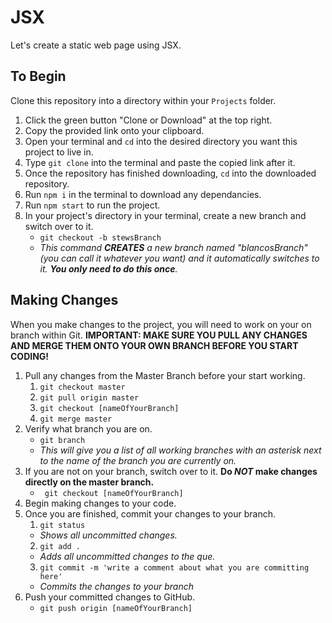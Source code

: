 # JSX
Let's create a static web page using JSX.

## To Begin
Clone this repository into a directory within your ```Projects``` folder.
  1. Click the green button "Clone or Download" at the top right.
  2. Copy the provided link onto your clipboard.
  3. Open your terminal and `cd` into the desired directory you want this project to live in.
  4. Type `git clone` into the terminal and paste the copied link after it.
  5. Once the repository has finished downloading, `cd` into the downloaded repository.
  6. Run `npm i` in the terminal to download any dependancies.
  7. Run `npm start` to run the project.
  8. In your project's directory in your terminal, create a new branch and switch over to it.
     - ``` git checkout -b stewsBranch ```
     - *This command __CREATES__ a new branch named "blancosBranch" (you can call it whatever you want) and it automatically switches to it. __You only need to do this once__.*

## Making Changes
When you make changes to the project, you will need to work on your on branch within Git.
 __IMPORTANT: MAKE SURE YOU PULL ANY CHANGES AND MERGE THEM ONTO YOUR OWN BRANCH BEFORE YOU START CODING!__
  1. Pull any changes from the Master Branch before your start working.
     1. ``` git checkout master ```
     2. ``` git pull origin master ```
     3. ``` git checkout [nameOfYourBranch] ```
     4. ``` git merge master ```
  2. Verify what branch you are on.
     - ``` git branch ```
     - *This will give you a list of all working branches with an asterisk next to the name of the branch you are currently on.*
  3. If you are not on your branch, switch over to it. __Do *NOT* make changes directly on the master branch.__
     - ``` git checkout [nameOfYourBranch]```
  4. Begin making changes to your code.
  5. Once you are finished, commit your changes to your branch.
     1. ``` git status ```
       - *Shows all uncommitted changes.*
     2. ``` git add . ``` 
       - *Adds all uncommitted changes to the que.*
     3. ``` git commit -m 'write a comment about what you are committing here' ```
       - *Commits the changes to your branch*
  6. Push your committed changes to GitHub.
     - ``` git push origin [nameOfYourBranch] ```
